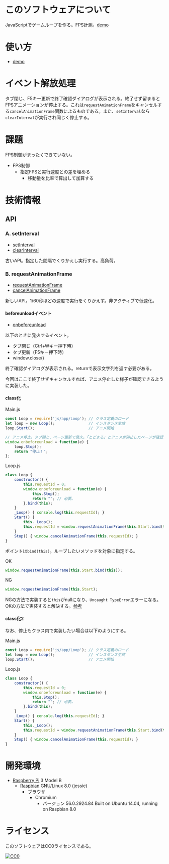 ﻿# このソフトウェアについて

JavaScriptでゲームループを作る。FPS計測。[demo](https://ytyaru.github.io/JS.GameLoop.20180806072000)

# 使い方

* [demo](https://ytyaru.github.io/JS.GameLoop.20180806072000)

# イベント解放処理

タブ閉じ、F5キー更新で終了確認ダイアログが表示される。終了せず留まるとFPSアニメーションが停止する。これは`requestAnimationFrame`をキャンセルする`cancelAnimationFrame`関数によるものである。また、`setInterval`なら`clearInterval`が実行され同じく停止する。

# 課題

FPS制御がまったくできていない。

* FPS制御
    * 指定FPSと実行速度との差を埋める
        * 移動量を比率で算出して加算する

# 技術情報

## API

### A. setInterval

* [setInterval](https://developer.mozilla.org/ja/docs/Web/API/Window/setInterval)
* [clearInterval](https://developer.mozilla.org/ja/docs/Web/API/WindowTimers/clearInterval)

古いAPI。指定した間隔でくりかえし実行する。高負荷。

### B. requestAnimationFrame

* [requestAnimationFrame](https://developer.mozilla.org/ja/docs/Web/API/Window/requestAnimationFrame)
* [cancelAnimationFrame](https://developer.mozilla.org/ja/docs/Web/API/Window/cancelAnimationFrame)

新しいAPI。1/60秒ほどの速度で実行をくりかえす。非アクティブで低速化。

#### beforeunloadイベント

* [onbeforeunload](https://developer.mozilla.org/ja/docs/Web/API/WindowEventHandlers/onbeforeunload)

以下のときに発火するイベント。

* タブ閉じ（Ctrl+Wキー押下時）
* タブ更新（F5キー押下時）
* window.close()

終了確認ダイアログが表示される。returnで表示文字列を返す必要がある。

今回はここで終了せずキャンセルすれば、アニメ停止した様子が確認できるように実装した。

#### class化

Main.js
```javascript
const Loop = require('js/app/Loop'); // クラス定義のロード
let loop = new Loop();               // インスタンス生成
loop.Start();                        // アニメ開始

// アニメ停止。タブ閉じ、ページ更新で発火。「とどまる」とアニメが停止したページが確認できる。
window.onbeforeunload = function(e) {
    loop.Stop();
    return "停止！";
};
```

Loop.js
```javascript
class Loop {
    constructor() {
        this.requestId = 0;
        window.onbeforeunload = function(e) {
            this.Stop();
            return ""; // 必要。
        }.bind(this);
    }
    _Loop() { console.log(this.requestId); }
    Start() {
        this._Loop();
        this.requestId = window.requestAnimationFrame(this.Start.bind(this));
    }
    Stop() { window.cancelAnimationFrame(this.requestId); }
}
```

ポイントは`bind(this)`。ループしたいメソッドを対象に指定する。

OK
```javascript
window.requestAnimationFrame(this.Start.bind(this));
```

NG
```javascript
window.requestAnimationFrame(this.Start);
```

NGの方法で実装すると`this`がnullになり、`Uncaught TypeError`エラーになる。OKの方法で実装すると解決する。[参考](https://stackoverflow.com/questions/28908999/use-requestanimationframe-in-a-class)

#### class化2

なお、停止もクラス内で実装したい場合は以下のようにする。

Main.js
```javascript
const Loop = require('js/app/Loop'); // クラス定義のロード
let loop = new Loop();               // インスタンス生成
loop.Start();                        // アニメ開始
```

Loop.js
```javascript
class Loop {
    constructor() {
        this.requestId = 0;
        window.onbeforeunload = function(e) {
            this.Stop();
            return ""; // 必要。
        }.bind(this);
    }
    _Loop() { console.log(this.requestId); }
    Start() {
        this._Loop();
        this.requestId = window.requestAnimationFrame(this.Start.bind(this));
    }
    Stop() { window.cancelAnimationFrame(this.requestId); }
}
```

# 開発環境

* [Raspberry Pi](https://ja.wikipedia.org/wiki/Raspberry_Pi) 3 Model B
    * [Raspbian](https://www.raspberrypi.org/downloads/raspbian/) GNU/Linux 8.0 (jessie)
        * ブラウザ
            * Chromium
                * バージョン 56.0.2924.84 Built on Ubuntu 14.04, running on Raspbian 8.0

# ライセンス

このソフトウェアはCC0ライセンスである。

[![CC0](http://i.creativecommons.org/p/zero/1.0/88x31.png "CC0")](http://creativecommons.org/publicdomain/zero/1.0/deed.ja)

